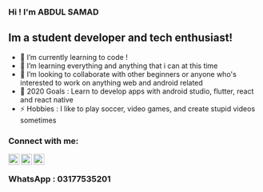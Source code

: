 ### Hi !  I'm ABDUL SAMAD

## Im a student developer and tech enthusiast!

- 🔭 I’m currently learning to code !
- 🌱 I’m learning everything and anything that i can at this time
- 👯 I’m looking to collaborate with other beginners or anyone who's interested to work on anything web and android related
- 🥅 2020 Goals : Learn to develop apps with android studio, flutter, react and react native
- ⚡ Hobbies : I like to play soccer, video games, and create stupid videos sometimes

### Connect with me:
  
[<img align="left" alt="Facebook | Abdul Samad" width="22px" src="https://cdn.jsdelivr.net/npm/simple-icons@3.4.0/icons/facebook.svg" />][facebook]
[<img align="left" alt="WhatsApp | Abdul Samad" width="22px" src="https://cdn.jsdelivr.net/npm/simple-icons@3.4.0/icons/whatsapp.svg" />][whatsapp]
[<img align="left" alt="Youtube | Abdul Samad" width="22px" src="https://cdn.jsdelivr.net/npm/simple-icons@3.4.0/icons/youtube.svg" />][Youtube]
<br>
### WhatsApp : 03177535201

<br />

[facebook]: https://www.facebook.com/profile.php?id=100008059773001
[whatsapp]: https://wa.me/+923177535201
[youtube]: https://www.youtube.com/channel/UCpdSatx1darbkK4koxxRvjg/
